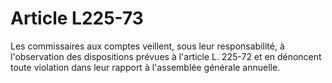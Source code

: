 # Article L225-73

Les commissaires aux comptes veillent, sous leur responsabilité, à l'observation des dispositions prévues à l'article L. 225-72 et en dénoncent toute violation dans leur rapport à l'assemblée générale annuelle.
